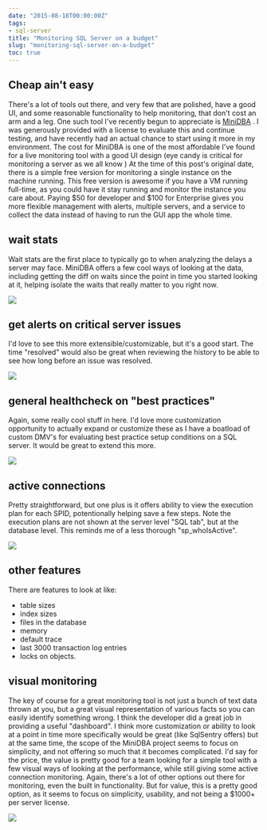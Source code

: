```yaml
---
date: "2015-08-18T00:00:00Z"
tags:
- sql-server
title: "Monitoring SQL Server on a budget"
slug: "monitoring-sql-server-on-a-budget"
toc: true
---
```


## Cheap ain't easy

There's a lot of tools out there, and very few that are polished, have a good UI, and some reasonable functionality to help monitoring, that don't cost an arm and a leg. One such tool I've recently begun to appreciate is [MiniDBA](http://www.minidba.com/) . I was generously provided with a license to evaluate this and continue testing, and have recently had an actual chance to start using it more in my environment. The cost for MiniDBA is one of the most affordable I've found for a live monitoring tool with a good UI design (eye candy is critical for monitoring a server as we all know  )
At the time of this post's original date, there is a simple free version for monitoring a single instance on the machine running. This free version is awesome if you have a VM running full-time, as you could have it stay running and monitor the instance you care about.
Paying $50 for developer and $100 for Enterprise gives you more flexible management with alerts, multiple servers, and a service to collect the data instead of having to run the GUI app the whole time.

## wait stats

Wait stats are the first place to typically go to when analyzing the delays a server may face. MiniDBA offers a few cool ways of looking at the data, including getting the diff on waits since the point in time you started looking at it, helping isolate the waits that really matter to you right now.

![](/images/wait-stats_pwc27i.jpg)

## get alerts on critical server issues

I'd love to see this more extensible/customizable, but it's a good start. The time "resolved" would also be great when reviewing the history to be able to see how long before an issue was resolved.

![](/images/get-alerts-on-critical-server-issues_uojx2f.jpg)

## general healthcheck on "best practices"

Again, some really cool stuff in here. I'd love more customization opportunity to actually expand or customize these as I have a boatload of custom DMV's for evaluating best practice setup conditions on a SQL server. It would be great to extend this more.

![](/images/general-healthcheck-on-best-practices-_wb2ibp.jpg)

## active connections

Pretty straightforward, but one plus is it offers ability to view the execution plan for each SPID, potentionally helping save a few steps. Note the execution plans are not shown at the server level "SQL tab", but at the database level. This reminds me of a less thorough "sp_whoIsActive".

![](/images/active-connections_uctdxr.jpg)

## other features

There are features to look at like:
- table sizes
- index sizes
- files in the database
- memory
- default trace
- last 3000 transaction log entries
- locks on objects.

## visual monitoring

The key of course for a great monitoring tool is not just a bunch of text data thrown at you, but a great visual representation of various facts so you can easily identify something wrong. I think the developer did a great job in providing a useful "dashboard". I think more customization or ability to look at a point in time more specifically would be great (like SqlSentry offers) but at the same time, the scope of the MiniDBA project seems to focus on simplicity, and not offering so much that it becomes complicated.
I'd say for the price, the value is pretty good for a team looking for a simple tool with a few visual ways of looking at the performance, while still giving some active connection monitoring. Again, there's a lot of other options out there for monitoring, even the built in functionality. But for value, this is a pretty good option, as it seems to focus on simplicity, usability, and not being a $1000+ per server license.

![](/images/visual-monitoring_jt48ii.jpg)

